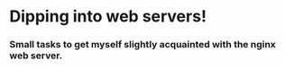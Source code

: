 # Dipping into web servers!
### Small tasks to get myself slightly acquainted with the nginx web server.
